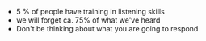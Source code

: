 - 5 % of people have training in listening skills
- we will forget ca. 75% of what we've heard
- Don't be thinking about what you are going to respond